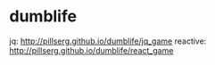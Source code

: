 dumblife
========
jq: http://pillserg.github.io/dumblife/jq_game
reactive: http://pillserg.github.io/dumblife/react_game
